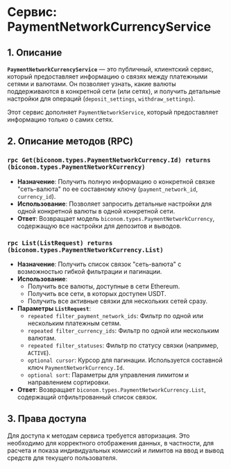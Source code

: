 # Сервис: PaymentNetworkCurrencyService

## 1. Описание

**`PaymentNetworkCurrencyService`** — это публичный, клиентский сервис, который предоставляет информацию о связях между платежными сетями и валютами. Он позволяет узнать, какие валюты поддерживаются в конкретной сети (или сетях), и получить детальные настройки для операций (`deposit_settings`, `withdraw_settings`).

Этот сервис дополняет `PaymentNetworkService`, который предоставляет информацию только о самих сетях.

## 2. Описание методов (RPC)

### `rpc Get(biconom.types.PaymentNetworkCurrency.Id) returns (biconom.types.PaymentNetworkCurrency)`
- **Назначение**: Получить полную информацию о конкретной связке "сеть-валюта" по ее составному ключу (`payment_network_id`, `currency_id`).
- **Использование**: Позволяет запросить детальные настройки для одной конкретной валюты в одной конкретной сети.
- **Ответ**: Возвращает модель `biconom.types.PaymentNetworkCurrency`, содержащую все настройки для депозитов и выводов.

### `rpc List(ListRequest) returns (biconom.types.PaymentNetworkCurrency.List)`
- **Назначение**: Получить список связок "сеть-валюта" с возможностью гибкой фильтрации и пагинации.
- **Использование**:
  - Получить все валюты, доступные в сети Ethereum.
  - Получить все сети, в которых доступен USDT.
  - Получить все активные связки для нескольких сетей сразу.
- **Параметры `ListRequest`**:
  - `repeated filter_payment_network_ids`: Фильтр по одной или нескольким платежным сетям.
  - `repeated filter_currency_ids`: Фильтр по одной или нескольким валютам.
  - `repeated filter_statuses`: Фильтр по статусу связки (например, `ACTIVE`).
  - `optional cursor`: Курсор для пагинации. Используется составной ключ `PaymentNetworkCurrency.Id`.
  - `optional sort`: Параметры для управления лимитом и направлением сортировки.
- **Ответ**: Возвращает `biconom.types.PaymentNetworkCurrency.List`, содержащий отфильтрованный список связок.

## 3. Права доступа

Для доступа к методам сервиса требуется авторизация. Это необходимо для корректного отображения данных, в частности, для расчета и показа индивидуальных комиссий и лимитов на ввод и вывод средств для текущего пользователя.